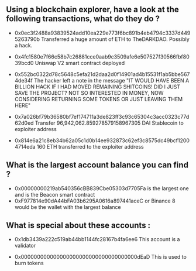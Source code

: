 ## Using a blockchain explorer, have a look at the following transactions, what do they do ?

- 0x0ec3f2488a93839524add10ea229e773f6bc891b4eb4794c3337d4495263790b
  Transferred a huge amount of ETH to TheDARKDAO. Possibly a hack.

- 0x4fc1580e7f66c58b7c26881cce0aab9c3509afe6e507527f30566fbf8039bcd0
  Uniswap V2 smart contract deployed

- 0x552bc0322d78c5648c5efa21d2daa2d0f14901ad4b15531f1ab5bbe5674de34f
  The hacker left a note in the message "IT WOULD HAVE BEEN A BILLION HACK IF I HAD MOVED REMAINING SHITCOINS! DID I JUST SAVE THE PROJECT? NOT SO INTERESTED IN MONEY, NOW CONSIDERING RETURNING SOME TOKENS OR JUST LEAVING THEM HERE"

- 0x7a026bf79b36580bf7ef174711a3de823ff3c93c65304c3acc0323c77d62d0ed
  Transfer 96,942,062.859278579158967305 DAI Stablecoin to exploiter address

- 0x814e6a21c8eb34b62a05c1d0b14ee932873c62ef3c8575dc49bcf12004714eda
  160 ETH transferred to the exploiter address

## What is the largest account balance you can find ?

- 0x00000000219ab540356cBB839Cbe05303d7705Fa is the largest one and is the Beacon smart contract
- 0xF977814e90dA44bFA03b6295A0616a897441aceC or Binance 8 would be the wallet with the largest balance

## What is special about these accounts :

- 0x1db3439a222c519ab44bb1144fc28167b4fa6ee6
  This account is a validator

- 0x000000000000000000000000000000000000dEaD
  This is used to burn tokens
